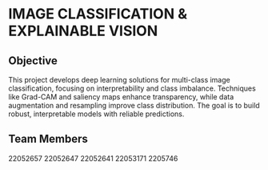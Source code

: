 # IMAGE CLASSIFICATION & EXPLAINABLE VISION 

##  Objective
This project develops deep learning solutions for multi-class image classification, focusing on interpretability and class imbalance. Techniques like Grad-CAM and saliency maps enhance transparency, while data augmentation and resampling improve class distribution. The goal is to build robust, interpretable models with reliable predictions.

## Team Members
22052657
22052647
22052641 
22053171
2205746
